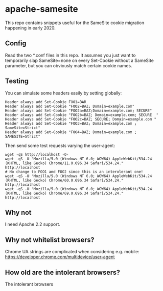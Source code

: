 # apache-samesite
This repo contains snippets useful for the SameSite cookie migration happening in early 2020.

## Config

Read the two *.conf files in this repo. It assumes you just want to temporarily slap SameSite=none
on every Set-Cookie without a SameSite parameter, but you can obviously match certain cookie names.

## Testing

You can simulate some headers easily by setting globally:

    Header always add Set-Cookie FOO1=BAR
    Header always add Set-Cookie "FOO2=BAZ; Domain=example.com"
    Header always add Set-Cookie "FOO2a=BAZ;Domain=example.com; SECURE"
    Header always add Set-Cookie "FOO2b=BAZ; Domain=example.com; SECURE  "
    Header always add Set-Cookie "FOO2c=BAZ; SECURE; Domain=example.com "
    Header always add Set-Cookie "FOO3=BAZ; Domain=example.com ; SameSite=Strict"
    Header always add Set-Cookie "FOO4=BAZ; Domain=example.com ; SAMESITE=Strict"

Then send some test requests varying the user-agent:

    wget -qS http://localhost -O-
    wget -qS -U "Mozilla/5.0 (Windows NT 6.0; WOW64) AppleWebKit/534.24 (KHTML, like Gecko) Chrome/11.0.696.34 Safari/534.24." http://localhost
    # No change to FOO1 and FOO2 since this is an interolerant one!
    wget -qS -U "Mozilla/5.0 (Windows NT 6.0; WOW64) AppleWebKit/534.24 (KHTML, like Gecko) Chrome/60.0.696.34 Safari/534.24." http://localhost
    wget -qS -U "Mozilla/5.0 (Windows NT 6.0; WOW64) AppleWebKit/534.24 (KHTML, like Gecko) Chrome/69.0.696.34 Safari/534.24." http://localhost

## Why not <If>

I need Apache 2.2 support.

## Why not whitelist browsers?

Chrome UA strings are complicated when considering e.g. mobile: https://developer.chrome.com/multidevice/user-agent

## How old are the intolerant browsers?

The intolerant browsers 
